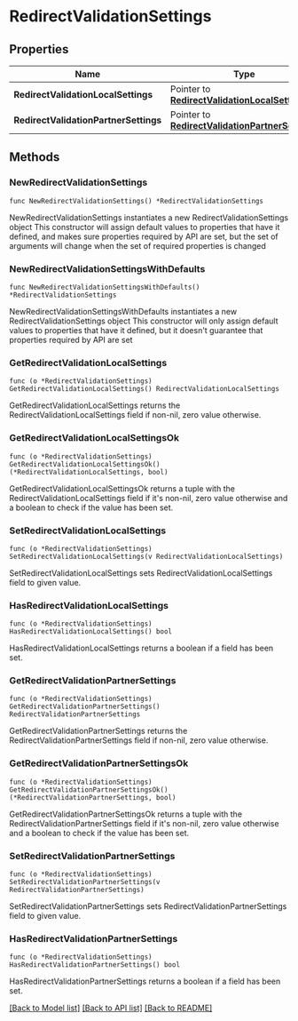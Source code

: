 # RedirectValidationSettings

## Properties

Name | Type | Description | Notes
------------ | ------------- | ------------- | -------------
**RedirectValidationLocalSettings** | Pointer to [**RedirectValidationLocalSettings**](RedirectValidationLocalSettings.md) |  | [optional] 
**RedirectValidationPartnerSettings** | Pointer to [**RedirectValidationPartnerSettings**](RedirectValidationPartnerSettings.md) |  | [optional] 

## Methods

### NewRedirectValidationSettings

`func NewRedirectValidationSettings() *RedirectValidationSettings`

NewRedirectValidationSettings instantiates a new RedirectValidationSettings object
This constructor will assign default values to properties that have it defined,
and makes sure properties required by API are set, but the set of arguments
will change when the set of required properties is changed

### NewRedirectValidationSettingsWithDefaults

`func NewRedirectValidationSettingsWithDefaults() *RedirectValidationSettings`

NewRedirectValidationSettingsWithDefaults instantiates a new RedirectValidationSettings object
This constructor will only assign default values to properties that have it defined,
but it doesn't guarantee that properties required by API are set

### GetRedirectValidationLocalSettings

`func (o *RedirectValidationSettings) GetRedirectValidationLocalSettings() RedirectValidationLocalSettings`

GetRedirectValidationLocalSettings returns the RedirectValidationLocalSettings field if non-nil, zero value otherwise.

### GetRedirectValidationLocalSettingsOk

`func (o *RedirectValidationSettings) GetRedirectValidationLocalSettingsOk() (*RedirectValidationLocalSettings, bool)`

GetRedirectValidationLocalSettingsOk returns a tuple with the RedirectValidationLocalSettings field if it's non-nil, zero value otherwise
and a boolean to check if the value has been set.

### SetRedirectValidationLocalSettings

`func (o *RedirectValidationSettings) SetRedirectValidationLocalSettings(v RedirectValidationLocalSettings)`

SetRedirectValidationLocalSettings sets RedirectValidationLocalSettings field to given value.

### HasRedirectValidationLocalSettings

`func (o *RedirectValidationSettings) HasRedirectValidationLocalSettings() bool`

HasRedirectValidationLocalSettings returns a boolean if a field has been set.

### GetRedirectValidationPartnerSettings

`func (o *RedirectValidationSettings) GetRedirectValidationPartnerSettings() RedirectValidationPartnerSettings`

GetRedirectValidationPartnerSettings returns the RedirectValidationPartnerSettings field if non-nil, zero value otherwise.

### GetRedirectValidationPartnerSettingsOk

`func (o *RedirectValidationSettings) GetRedirectValidationPartnerSettingsOk() (*RedirectValidationPartnerSettings, bool)`

GetRedirectValidationPartnerSettingsOk returns a tuple with the RedirectValidationPartnerSettings field if it's non-nil, zero value otherwise
and a boolean to check if the value has been set.

### SetRedirectValidationPartnerSettings

`func (o *RedirectValidationSettings) SetRedirectValidationPartnerSettings(v RedirectValidationPartnerSettings)`

SetRedirectValidationPartnerSettings sets RedirectValidationPartnerSettings field to given value.

### HasRedirectValidationPartnerSettings

`func (o *RedirectValidationSettings) HasRedirectValidationPartnerSettings() bool`

HasRedirectValidationPartnerSettings returns a boolean if a field has been set.


[[Back to Model list]](../README.md#documentation-for-models) [[Back to API list]](../README.md#documentation-for-api-endpoints) [[Back to README]](../README.md)


